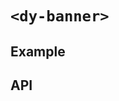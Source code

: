 # `<dy-banner>`

## Example

<gbp-example
  name="dy-banner"
  props='{"style": "width: 80%", "closeable": true, "status": "positive"}'
  html="This is banner"
  src="https://jspm.dev/duoyun-ui/elements/banner"></gbp-example>

## API

<gbp-api src="/src/elements/banner.ts"></gbp-api>
